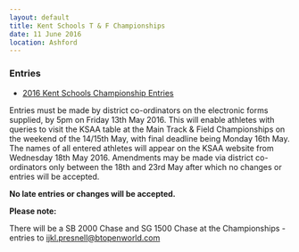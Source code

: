 ```yaml
---
layout: default
title: Kent Schools T & F Championships
date: 11 June 2016
location: Ashford
---
```


<div class="panel panel-info">
    <div class="panel-heading">
        <h3 class="panel-title">Entries</h3>
    </div>
    <div class="panel-body">
        <ul>
            <li><a href="/files/events/15-16/2016-06-11-kent-schools-t-and-f-championships/KentSchoolsChampionshipEntryList2016.xlsx">2016 Kent Schools Championship Entries</a></li>
        </ul>
    </div>
</div>

Entries must be made by district co-ordinators on the electronic forms supplied, by 5pm on Friday 13th May 2016. This will enable athletes with queries to visit the KSAA table at the Main Track & Field Championships on the weekend of the 14/15th May, with final deadline being Monday 16th May. The names of all entered athletes will appear on the KSAA website from Wednesday 18th May 2016. Amendments may be made via district co-ordinators only between the 18th and 23rd May after which no changes or entries will be accepted.

**No late entries or changes will be accepted.**

**Please note:**

 There will be a SB 2000 Chase and SG 1500 Chase at the Championships - entries to ijkl.presnell@btopenworld.com